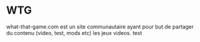 # WTG
what-that-game.com est un site communautaire ayant pour but de partager du contenu (video, test, mods etc) les jeux videos.
test
